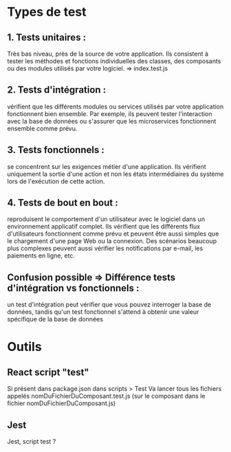# Types de test

## 1. Tests unitaires : 
Très bas niveau, près de la source de votre application. Ils consistent à tester les méthodes et fonctions individuelles des classes, des composants ou des modules utilisés par votre logiciel. => index.test.js
## 2. Tests d'intégration : 
vérifient que les différents modules ou services utilisés par votre application fonctionnent bien ensemble. Par exemple, ils peuvent tester l'interaction avec la base de données ou s'assurer que les microservices fonctionnent ensemble comme prévu. 
## 3. Tests fonctionnels : 
se concentrent sur les exigences métier d'une application. Ils vérifient uniquement la sortie d'une action et non les états intermédiaires du système lors de l'exécution de cette action.
## 4. Tests de bout en bout : 
reproduisent le comportement d'un utilisateur avec le logiciel dans un environnement applicatif complet. Ils vérifient que les différents flux d'utilisateurs fonctionnent comme prévu et peuvent être aussi simples que le chargement d'une page Web ou la connexion. Des scénarios beaucoup plus complexes peuvent aussi vérifier les notifications par e-mail, les paiements en ligne, etc.
## Confusion possible => Différence tests d'intégration vs fonctionnels : 
un test d'intégration peut vérifier que vous pouvez interroger la base de données, tandis qu'un test fonctionnel s'attend à obtenir une valeur spécifique de la base de données

# Outils

## React script "test"
Si présent dans package.json dans scripts > Test
Va lancer tous les fichiers appelés nomDuFichierDuComposant.test.js (sur le composant dans le fichier nomDuFichierDuComposant.js)

## Jest
Jest, script test ?
